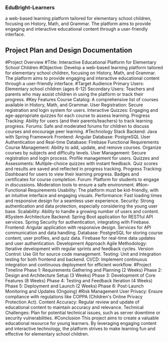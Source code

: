 ### EduBright-Learners
a web-based learning platform tailored for elementary school children, focusing on History, Math, and Grammar. The platform aims to provide engaging and interactive educational content through a user-friendly interface.

## Project Plan and Design Documentation
#Project Overview
#Title: Interactive Educational Platform for Elementary School Children
#Objective: Develop a web-based learning platform tailored for elementary school children, focusing on History, Math, and Grammar. The platform aims to provide engaging and interactive educational content through a user-friendly interface.
#Target Audience
Primary Users: Elementary school children (ages 6-12)
Secondary Users: Teachers and parents who may assist children in using the platform or track their progress.
#Key Features
Course Catalog: A comprehensive list of courses available in History, Math, and Grammar.
User Registration: Secure registration and login system for users.
Interactive Quizzes: Engaging and age-appropriate quizzes for each course to assess learning.
Progress Tracking: Ability for users (and their parents/teachers) to track learning progress.
Forums: Safe and moderated forums for children to discuss courses and encourage peer learning.
#Technology Stack
Backend: Java with Spring Framework
Frontend: Angular
Database: PostgreSQL
User Authentication and Real-time Database: Firebase
Functional Requirements
Course Management:
Ability to add, update, and remove courses.
Organize courses by subjects and difficulty levels.
User Management:
Secure registration and login process.
Profile management for users.
Quizzes and Assessments:
Multiple-choice quizzes with instant feedback.
Quiz scores and results are saved and reflected in progress tracking.
Progress Tracking:
Dashboard for users to view their learning progress.
Badges and certificates for course completion.
Forum:
Platform for students to engage in discussions.
Moderation tools to ensure a safe environment.
#Non-Functional Requirements
Usability: The platform must be kid-friendly, with an intuitive interface and engaging visuals.
Performance: Fast loading times and responsive design for a seamless user experience.
Security: Strong authentication and data protection, especially considering the young user base.
Scalability: Ability to handle a growing number of users and content.
#System Architecture
Backend:
Spring Boot application for RESTful API services.
Spring Security for authentication, integrating with Firebase.
Frontend:
Angular application with responsive design.
Services for API communication and data handling.
Database:
PostgreSQL for storing course content, user profiles, and quiz data.
Firebase for real-time data updates and user authentication.
Development Approach
Agile Methodology: Iterative development with regular sprints and feedback cycles.
Version Control: Use Git for source code management.
Testing: Unit and integration testing for both frontend and backend.
CI/CD: Implement continuous integration and continuous deployment for efficient workflow.
#Project Timeline
Phase 1: Requirements Gathering and Planning (2 Weeks)
Phase 2: Design and Architecture Setup (3 Weeks)
Phase 3: Development of Core Features (8 Weeks)
Phase 4: Testing and Feedback Iteration (4 Weeks)
Phase 5: Deployment and Launch (2 Weeks)
Phase 6: Post-Launch Monitoring and Updates (Ongoing)
#Risk Management
User Privacy: Ensure compliance with regulations like COPPA (Children's Online Privacy Protection Act).
Content Accuracy: Regular review and update of educational content to maintain accuracy and relevance.
Technical Challenges: Plan for potential technical issues, such as server downtime or security vulnerabilities.
#Conclusion
This project aims to create a valuable educational resource for young learners. By leveraging engaging content and interactive technology, the platform strives to make learning fun and effective for elementary school children.
